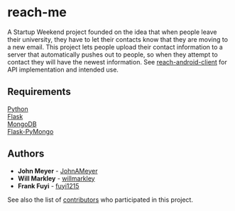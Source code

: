 # reach-me

A Startup Weekend project founded on the idea that when people leave their university, they have to let their contacts know that they are moving to a new email. This project lets people upload their contact information to a server that automatically pushes out to people, so when they attempt to contact they will have the newest information. See [reach-android-client](https://github.com/johnameyer/reach-android-client) for API implementation and intended use.

## Requirements

[Python](https://www.python.org)  
[Flask](http://flask.pocoo.org)  
[MongoDB](https://www.mongodb.com)  
[Flask-PyMongo](https://flask-pymongo.readthedocs.io/en/latest/)  

## Authors

* **John Meyer** - [JohnAMeyer](https://github.com/johnameyer)
* **Will Markley** - [willmarkley](https://github.com/willmarkley)
* **Frank Fuyi** - [fuyi1215](https://github.com/fuyi1215)

See also the list of [contributors](https://github.com/your/project/contributors) who participated in this project.
